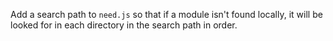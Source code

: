 Add a search path to `need.js` so that if a module isn't found locally,
it will be looked for in each directory in the search path in order.
